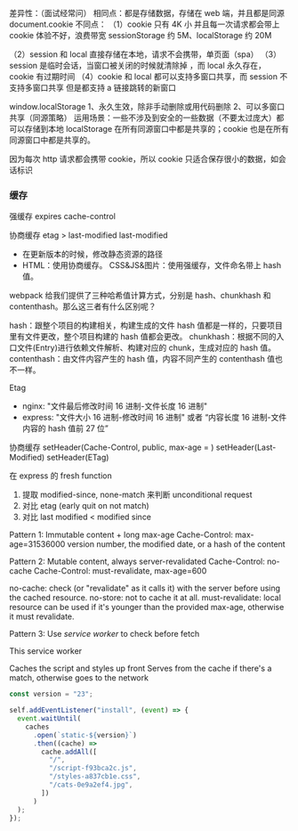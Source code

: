 差异性：（面试经常问）
相同点：都是存储数据，存储在 web 端，并且都是同源
document.cookie
不同点：
（1）cookie 只有 4K 小 并且每一次请求都会带上 cookie 体验不好，浪费带宽
sessionStorage 约 5M、localStorage 约 20M

（2）session 和 local 直接存储在本地，请求不会携带，单页面（spa）
（3）session 是临时会话，当窗口被关闭的时候就清除掉 ，而 local 永久存在，cookie 有过期时间
（4）cookie 和 local 都可以支持多窗口共享，而 session 不支持多窗口共享 但是都支持 a 链接跳转的新窗口

window.localStorage 1、永久生效，除非手动删除或用代码删除 2、可以多窗口共享（同源策略） 运用场景：一些不涉及到安全的一些数据（不要太过庞大）都可以存储到本地
localStorage 在所有同源窗口中都是共享的；cookie 也是在所有同源窗口中都是共享的。

因为每次 http 请求都会携带 cookie，所以 cookie 只适合保存很小的数据，如会话标识

### 缓存

强缓存
expires
cache-control

协商缓存
etag > last-modified
last-modified

- 在更新版本的时候，修改静态资源的路径
- HTML：使用协商缓存。
  CSS&JS&图片：使用强缓存，文件命名带上 hash 值。

webpack 给我们提供了三种哈希值计算方式，分别是 hash、chunkhash 和 contenthash。那么这三者有什么区别呢？

hash：跟整个项目的构建相关，构建生成的文件 hash 值都是一样的，只要项目里有文件更改，整个项目构建的 hash 值都会更改。
chunkhash：根据不同的入口文件(Entry)进行依赖文件解析、构建对应的 chunk，生成对应的 hash 值。
contenthash：由文件内容产生的 hash 值，内容不同产生的 contenthash 值也不一样。

Etag

- nginx: "文件最后修改时间 16 进制-文件长度 16 进制"
- express: "文件大小 16 进制-修改时间 16 进制"
  或者 “内容长度 16 进制-文件内容的 hash 值前 27 位”

协商缓存
setHeader(Cache-Control, public, max-age = )
setHeader(Last-Modified)
setHeader(ETag)

在 express 的 fresh function

1. 提取 modified-since, none-match 来判断 unconditional request
2. 对比 etag (early quit on not match)
3. 对比 last modified < modified since

Pattern 1: Immutable content + long max-age
Cache-Control: max-age=31536000
version number, the modified date, or a hash of the content

Pattern 2: Mutable content, always server-revalidated
Cache-Control: no-cache
Cache-Control: must-revalidate, max-age=600

no-cache: check (or "revalidate" as it calls it) with the server before using the cached resource.
no-store: not to cache it at all.
must-revalidate: local resource can be used if it's younger than the provided max-age, otherwise it must revalidate.

Pattern 3: Use _service worker_ to check before fetch

This service worker

Caches the script and styles up front
Serves from the cache if there's a match, otherwise goes to the network

```javascript
const version = "23";

self.addEventListener("install", (event) => {
  event.waitUntil(
    caches
      .open(`static-${version}`)
      .then((cache) =>
        cache.addAll([
          "/",
          "/script-f93bca2c.js",
          "/styles-a837cb1e.css",
          "/cats-0e9a2ef4.jpg",
        ])
      )
  );
});
```
